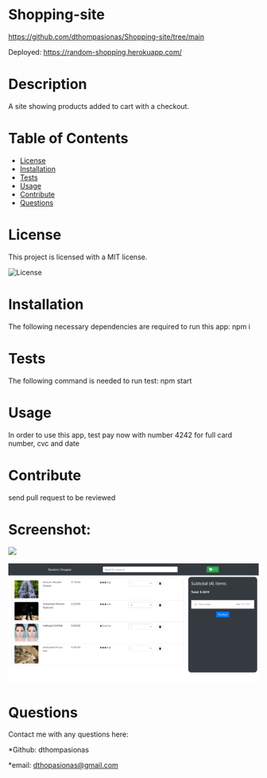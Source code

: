 # Shopping-site 

https://github.com/dthompasionas/Shopping-site/tree/main

Deployed: https://random-shopping.herokuapp.com/


# Description
A site showing products added to cart with a checkout.

# Table of Contents
* [License](#license) 
* [Installation](#installation)
* [Tests](#tests)
* [Usage](#usage)
* [Contribute](#contribute)
* [Questions](#questions)

# License 
This project is licensed with a MIT license.

![License](https://img.shields.io/badge/License-MIT-blue.svg)

# Installation
The following necessary dependencies are required to run this app: npm i  

# Tests
The following command is needed to run test: npm start

# Usage
In order to use this app, test pay now with number 4242 for full card number, cvc and date

# Contribute
send pull request to be reviewed 

# Screenshot:

![](./src/assets/shopping-home.png)

![](./src/assets/shopping-cart.png)

# Questions
Contact me with any questions here:

*Github: dthompasionas

*email: dthopasionas@gmail.com 
